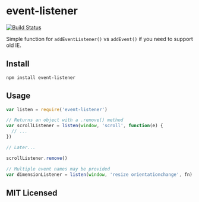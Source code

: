# event-listener

[![Build Status](https://travis-ci.org/insin/event-listener.svg?branch=master)](https://travis-ci.org/insin/event-listener)

Simple function for `addEventListener()` vs `addEvent()` if you need to support
old IE.

## Install

```
npm install event-listener
```

## Usage

```javascript
var listen = require('event-listener')

// Returns an object with a .remove() method
var scrollListener = listen(window, 'scroll', function(e) {
  // ...
})

// Later...

scrollListener.remove()

// Multiple event names may be provided
var dimensionListener = listen(window, 'resize orientationchange', fn)
```

## MIT Licensed
